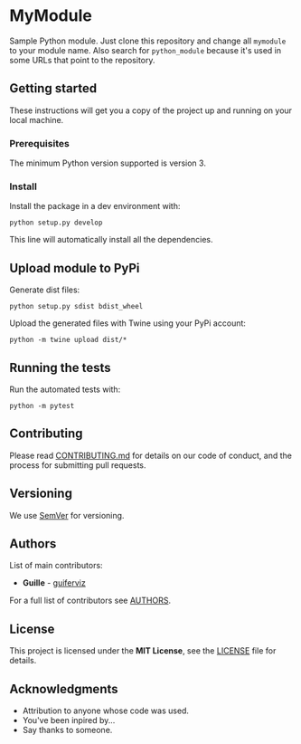 
MyModule
========

Sample Python module.
Just clone this repository and change all `mymodule` to your module name. Also search for `python_module` because it's used in some URLs that point to the repository.


Getting started
---------------

These instructions will get you a copy of the project up and running on your local machine.


### Prerequisites

The minimum Python version supported is version 3.


### Install

Install the package in a dev environment with:

    python setup.py develop

This line will automatically install all the dependencies.


## Upload module to PyPi

Generate dist files:

    python setup.py sdist bdist_wheel

Upload the generated files with Twine using your PyPi account:

    python -m twine upload dist/*


## Running the tests

Run the automated tests with:

    python -m pytest


Contributing
------------

Please read [CONTRIBUTING.md](https://github.com/guiferviz/python_module/blob/master/CONTRIBUTING.md) for details on our code of conduct, and the process for submitting pull requests.


Versioning
----------

We use [SemVer](http://semver.org/) for versioning.


Authors
-------

List of main contributors:

* **Guille** - [guiferviz](https://github.com/guiferviz)

For a full list of contributors see [AUTHORS](https://github.com/guiferviz/python_module/blob/master/AUTHORS.md).


License
-------

This project is licensed under the **MIT License**, see the [LICENSE](https://github.com/guiferviz/python_module/blob/master/LICENSE) file for details.


Acknowledgments
---------------

 * Attribution to anyone whose code was used.
 * You've been inpired by...
 * Say thanks to someone.
